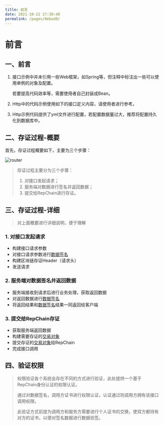 ```yaml
---
title: 前言
date: 2021-10-22 17:30:48
permalink: /pages/0ebad0/
---
```

# 前言

## 一、前言

1. 接口示例中并未引用一些Web框架，如Spring等，但注释中标注出一些可以使用单例的对象及配置。

   若要提高代码效率等，需要使用者自己封装成Bean。

2. Http中的代码示例使用如下的接口定义内容，请使用者进行参考。
3. Http示例代码提供了yml文件进行配置，若配置数据量过大，推荐将配置持久化到数据库中。

## 二、存证过程-概要

首先，存证过程概要如下，主要为三个步骤：

![router](/img/save/save-process-simple.png)

>存证过程主要分为三个步骤：
>
>1. 对接口发起请求；
>2. 服务端对数据进行签名并返回数据；
>3. 提交给RepChain进行存证。

## 三、存证过程-详细

> 对上面概要进行详细说明，便于理解

### 1. 对接口发起请求

* 构建接口请求参数
* 对接口请求参数进行[数据签名](/pages/e84ef5/#数据签名)
* 构建区块链存证Header（请求头）
* 发送请求

### 2. 服务端对数据签名并返回数据

* 服务端接收到请求后进行业务处理，获取返回数据
* 对返回数据进行[数据签名](/pages/e84ef5/#数据签名)
* 将返回结果和[数据签名](/pages/e84ef5/#数据签名)结果一同返回给客户端

### 3.  提交给RepChain存证

* 获取服务端返回数据
* 构建需要存证的[交易对象](/pages/e84ef5/#交易对象)
* 提交存证的[交易对象](/pages/e84ef5/#交易对象)给RepChain
* 完成接口调用

## 四、验证权限

> 权限验证各个系统会存在不同的方式进行验证，此处提供一个基于RepChain身份认证的权限认证。
>
> 通过对数据签名，调用方证书进行权限认证，认证通过则调用方拥有该接口调用权限。
>
> 此验证方式前提为调用方和服务方需要进行个人证书的交换，使双方都持有对方的证书，以便对签名数据进行数据验签。
